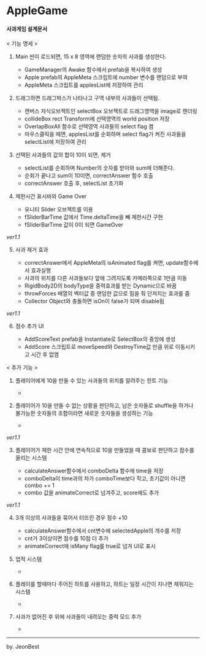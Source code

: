 # AppleGame

#### 사과게임 설계문서

< 기능 명세 >

1. Main 씬이 로드되면, 15 x 8 영역에 랜덤한 숫자의 사과를 생성한다.

   - GameManager의 Awake 함수에서 prefab을 복사하여 생성
   - Apple prefab의 AppleMeta 스크립트에 number 변수를 랜덤으로 부여
   - AppleMeta 스크립트를 applesList에 저장하여 관리

2. 드래그하면 드래그박스가 나타나고 구역 내부의 사과들이 선택됨.

   - 캔버스 자식오브젝트인 selectBox 오브젝트로 드래그영역을 image로 렌더링
   - collideBox rect Transform에 선택영역의 world position 저장
   - OverlapBoxAll 함수로 선택영역 사과들의 select flag 켬
   - 마우스클릭을 떼면, applesList를 순회하며 select flag가 켜진 사과들을 selectList에 저장하여 관리

3. 선택된 사과들의 값의 합이 10이 되면, 제거

   - selectList를 순회하며 Number의 숫자를 받아와 sum에 더해준다.
   - 순회가 끝나고 sum이 10이면, correctAnswer 함수 호출
   - correctAnswer 호출 후, selectList 초기화

4. 제한시간 표시바와 Game Over

   - 유니티 Slider 오브젝트를 이용
   - fSliderBarTime 값에서 Time.deltaTime을 빼 제한시간 구현
   - fSliderBarTime 값이 0이 되면 GameOver

*ver1.1*

5. 사과 제거 효과

   - correctAnswer에서 AppleMeta의 isAnimated flag를 켜면, update함수에서 효과실행
   - 사과의 위치를 다른 사과들보다 앞에 그려지도록 카메라쪽으로 1만큼 이동
   - RigidBody2D의 bodyType을 중력효과를 받는 Dynamic으로 바꿈
   - throwForces 배열의 벡터값 중 랜덤한 값으로 힘을 줘 던져지는 효과를 줌
   - Collector Object와 충돌하면 isOn이 false가 되며 disable됨

*ver1.1*

6. 점수 추가 UI

   - AddScoreText prefab을 Instantiate로 SelectBox의 중앙에 생성
   - AddScore 스크립트로 moveSpeed와 DestroyTime값 만큼 위로 이동시키고 시간 후 없앰

< 추가 기능 >

1. 플레이어에게 10을 만들 수 있는 사과들의 위치를 알려주는 힌트 기능

   -

2. 플레이어가 10을 만들 수 없는 상황을 판단하고, 남은 숫자들로 shuffle을 하거나 불가능한 숫자들의 조합이라면 새로운 숫자들을 생성하는 기능

   -

*ver1.1*

3. 플레이어가 제한 시간 안에 연속적으로 10을 만들었을 때 콤보로 판단하고 점수를 올리는 시스템

   - calculateAnswer함수에서 comboDelta 함수에 time을 저장
   - comboDelta이 time과의 차가 comboTime보다 작고, 초기값이 아니면 combo += 1
   - combo 값을 animateCorrect로 넘겨주고, score에도 추가

*ver1.1*

4. 3개 이상의 사과들을 묶어서 터뜨린 경우 점수 +10

   - calculateAnswer함수에서 cnt변수에 selectedApple의 개수를 저장
   - cnt가 3이상이면 점수를 10점 더 추가
   - animateCorrect에 isMany flag를 true로 넘겨 UI로 표시

5. 업적 시스템

   -

6. 플레이를 할때마다 주어진 하트를 사용하고, 하트는 일정 시간이 지나면 채워지는 시스템

   -

7. 사과가 없어진 후 위에 사과들이 내려오는 중력 모드 추가

   - 

---

by. JeonBest
